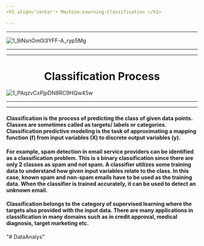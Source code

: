 ```yaml
---
<h1 align='center'> Machine-Learning-Classification </h1>
           
---
```

---
![1_9iNsnOm0I3YFF-A_ryp5Mg](https://user-images.githubusercontent.com/42931974/71458425-af86a200-27c8-11ea-9643-8e849b990cf9.jpeg)
           
---
---
<h1 align='center'>Classification Process</h1>

![1_PAqzvCxPjpDN8RC9HQw45w](https://user-images.githubusercontent.com/42931974/71458473-de047d00-27c8-11ea-9bed-e3d4d3752f0b.jpeg)

---
---
#### Classification is the process of predicting the class of given data points. Classes are sometimes called as targets/ labels or categories. Classification predictive modeling is the task of approximating a mapping function (f) from input variables (X) to discrete output variables (y).
#### For example, spam detection in email service providers can be identified as a classification problem. This is s binary classification since there are only 2 classes as spam and not spam. A classifier utilizes some training data to understand how given input variables relate to the class. In this case, known spam and non-spam emails have to be used as the training data. When the classifier is trained accurately, it can be used to detect an unknown email.
#### Classification belongs to the category of supervised learning where the targets also provided with the input data. There are many applications in classification in many domains such as in credit approval, medical diagnosis, target marketing etc.
"# DataAnalys" 
